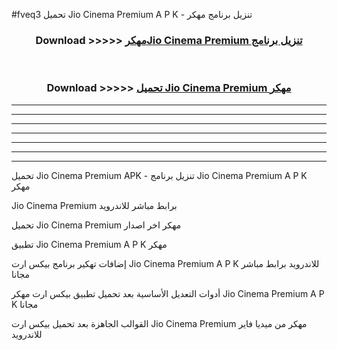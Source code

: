 #fveq3 تحميل Jio Cinema Premium  A P K - تنزيل برنامج مهكر



<div align="center">
<h3>Download >>>>> <a href="https://runaway1.web.app/?sq=Jio Cinema Premium ">مهكرJio Cinema Premium  تنزيل برنامج</a></h3><br>

<h3>Download >>>>> <a href="https://runaway1.web.app/?sq=Jio Cinema Premium ">تحميل Jio Cinema Premium  مهكر</a></h3>
</div>


----------------------------------------------------------

----------------------------------------------------------

----------------------------------------------------------

----------------------------------------------------------

----------------------------------------------------------

----------------------------------------------------------

----------------------------------------------------------

تحميل Jio Cinema Premium  APK - تنزيل برنامج Jio Cinema Premium  A P K مهكر

Jio Cinema Premium  برابط مباشر للاندرويد

تحميل Jio Cinema Premium  مهكر اخر اصدار

تطبيق Jio Cinema Premium  A P K مهكر

إضافات تهكير برنامج بيكس ارت Jio Cinema Premium  A P K للاندرويد برابط مباشر مجانا

أدوات التعديل الأساسية بعد تحميل تطبيق بيكس ارت مهكر Jio Cinema Premium  A P K مجانا

القوالب الجاهزة بعد تحميل بيكس ارت Jio Cinema Premium  مهكر من ميديا فاير للاندرويد



